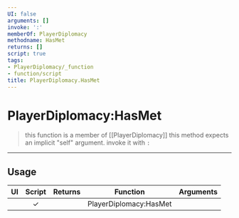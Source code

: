```yaml
---
UI: false
arguments: []
invoke: ':'
memberOf: PlayerDiplomacy
methodname: HasMet
returns: []
script: true
tags:
- PlayerDiplomacy/_function
- function/script
title: PlayerDiplomacy.HasMet
---
```

# PlayerDiplomacy:HasMet
> this function is a member of [[PlayerDiplomacy]]
> this method expects an implicit "self" argument. invoke it with `:`
-----
## Usage
|  UI | Script | Returns | Function | Arguments |
|:---:|:------:|-------:|:--------:|:---------|
| |✓||PlayerDiplomacy:HasMet||
